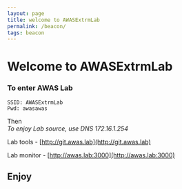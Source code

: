 ```yaml
---
layout: page
title: welcome to AWASExtrmLab
permalink: /beacon/
tags: beacon
---
```

# Welcome to AWASExtrmLab

### To enter AWAS Lab
```
SSID: AWASExtrmLab
Pwd: awasawas
```

Then<br>
*To enjoy Lab source, use DNS 172.16.1.254*<br>

Lab tools - [http://git.awas.lab](http://git.awas.lab)<br>

Lab monitor - [http://awas.lab:3000](http://awas.lab:3000)<br>

## Enjoy
